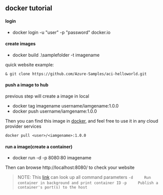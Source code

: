 ## docker tutorial

#### login
* docker login -u "user" -p "password" docker.io

#### create images
* docker build .\samplefolder -t imagename

quick website example: 
```
& git clone https://github.com/Azure-Samples/aci-helloworld.git
```

#### push a image to hub
previous step will create a image in local
* docker tag imagename username/iamgename:1.0.0
* docker push username/iamgename:1.0.0

Then you can find this image in [docker](https://hub.docker.com/repositories/), and feel free to use it in any cloud provider services
```
docker pull <user>/<iamgename>:1.0.0
```

#### run a image(create a container)
* docker run -d -p 8080:80 imagename

Then can browse http://localhost:8080/ to check your website
>NOTE: This [link](https://docs.docker.com/engine/reference/commandline/run/#options) can look up all command parameters
`-d		Run container in background and print container ID`
`-p		Publish a container's port(s) to the host`

